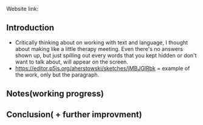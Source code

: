 Website link:

## Introduction

- Critically thinking about on working with text and language, I thought about making like a little therapy meeting. Even there's no answers shown up, but just spilling out every words that you kept hidden or don't want to talk about, will appear on the screen.
- https://editor.p5js.org/aherstowski/sketches/jMBJGlRbk = example of the work, only but the paragraph. 



## Notes(working progress)



## Conclusion( + further improvment)
